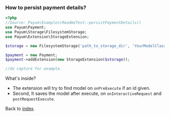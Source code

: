 ### How to persist payment details?

```php
<?php
//Source: Payum\Examples\ReadmeTest::persistPaymentDetails()
use Payum\Payment;
use Payum\Storage\FilesystemStorage;
use Payum\Extension\StorageExtension;

$storage = new FilesystemStorage('path_to_storage_dir', 'YourModelClass', 'idProperty');

$payment = new Payment;
$payment->addExtension(new StorageExtension($storage));

//do capture for example.
```
What's inside?

* The extension will try to find model on `onPreExecute` if an id given.
* Second, It saves the model after execute, on `onInteractiveRequest` and `postRequestExecute`.

Back to [index](index.md).
